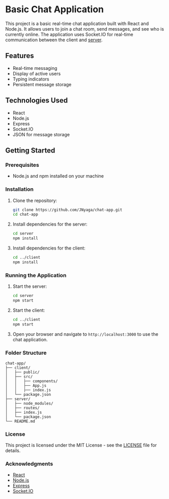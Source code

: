 # Basic Chat Application

This project is a basic real-time chat application built with React and Node.js. It allows users to join a chat room, send messages, and see who is currently online. The application uses Socket.IO for real-time communication between the client and [server](https://github.com/JNyaga/ServerChatApp).

## Features

- Real-time messaging
- Display of active users
- Typing indicators
- Persistent message storage

## Technologies Used

- React
- Node.js
- Express
- Socket.IO
- JSON for message storage

## Getting Started

### Prerequisites

- Node.js and npm installed on your machine

### Installation

1. Clone the repository:

   ```sh
   git clone https://github.com/JNyaga/chat-app.git
   cd chat-app
   ```

2. Install dependencies for the server:

   ```sh
   cd server
   npm install
   ```

3. Install dependencies for the client:

   ```sh
   cd ../client
   npm install
   ```

### Running the Application

1. Start the server:

   ```sh
   cd server
   npm start
   ```

2. Start the client:

   ```sh
   cd ../client
   npm start
   ```

3. Open your browser and navigate to `http://localhost:3000` to use the chat application.

### Folder Structure

```
chat-app/
├── client/
│   ├── public/
│   ├── src/
│   │   ├── components/
│   │   ├── App.js
│   │   ├── index.js
│   └── package.json
├── server/
│   ├── node_modules/
│   ├── routes/
│   ├── index.js
│   └── package.json
└── README.md
```

### License

This project is licensed under the MIT License - see the [LICENSE](LICENSE) file for details.

### Acknowledgments

- [React](https://reactjs.org/)
- [Node.js](https://nodejs.org/)
- [Express](https://expressjs.com/)
- [Socket.IO](https://socket.io/)
